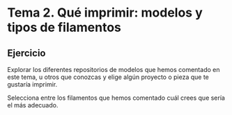 # Tema  2. Qué imprimir: modelos y tipos de filamentos 

## Ejercicio

Explorar los diferentes repositorios de modelos que hemos comentado en este tema, u otros que conozcas y elige algún proyecto o pieza que te gustaría imprimir.

Selecciona entre los filamentos que hemos comentado cuál crees que sería el más adecuado.


